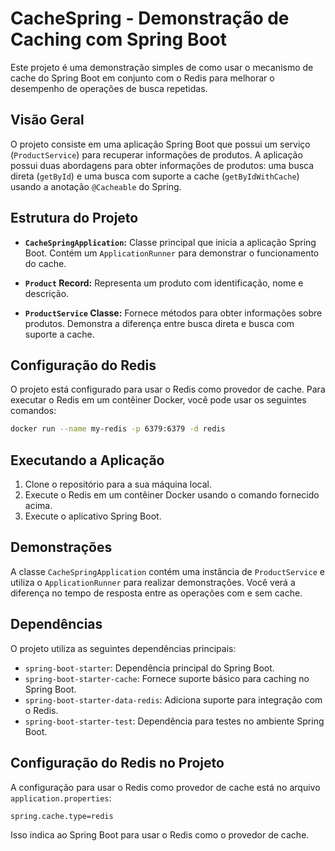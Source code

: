 # CacheSpring - Demonstração de Caching com Spring Boot

Este projeto é uma demonstração simples de como usar o mecanismo de cache do Spring Boot em conjunto com o Redis para melhorar o desempenho de operações de busca repetidas.

## Visão Geral

O projeto consiste em uma aplicação Spring Boot que possui um serviço (`ProductService`) para recuperar informações de produtos. A aplicação possui duas abordagens para obter informações de produtos: uma busca direta (`getById`) e uma busca com suporte a cache (`getByIdWithCache`) usando a anotação `@Cacheable` do Spring.

## Estrutura do Projeto

- **`CacheSpringApplication`:** Classe principal que inicia a aplicação Spring Boot. Contém um `ApplicationRunner` para demonstrar o funcionamento do cache.

- **`Product` Record:** Representa um produto com identificação, nome e descrição.

- **`ProductService` Classe:** Fornece métodos para obter informações sobre produtos. Demonstra a diferença entre busca direta e busca com suporte a cache.

## Configuração do Redis

O projeto está configurado para usar o Redis como provedor de cache. Para executar o Redis em um contêiner Docker, você pode usar os seguintes comandos:

```bash
docker run --name my-redis -p 6379:6379 -d redis
```

## Executando a Aplicação

1. Clone o repositório para a sua máquina local.
2. Execute o Redis em um contêiner Docker usando o comando fornecido acima.
3. Execute o aplicativo Spring Boot.

## Demonstrações

A classe `CacheSpringApplication` contém uma instância de `ProductService` e utiliza o `ApplicationRunner` para realizar demonstrações. Você verá a diferença no tempo de resposta entre as operações com e sem cache.

## Dependências

O projeto utiliza as seguintes dependências principais:

- `spring-boot-starter`: Dependência principal do Spring Boot.
- `spring-boot-starter-cache`: Fornece suporte básico para caching no Spring Boot.
- `spring-boot-starter-data-redis`: Adiciona suporte para integração com o Redis.
- `spring-boot-starter-test`: Dependência para testes no ambiente Spring Boot.

## Configuração do Redis no Projeto

A configuração para usar o Redis como provedor de cache está no arquivo `application.properties`:

```properties
spring.cache.type=redis
```

Isso indica ao Spring Boot para usar o Redis como o provedor de cache.
